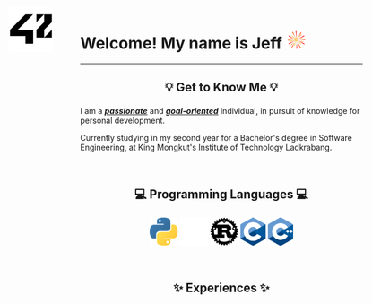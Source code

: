 # Welcome! My name is Jeff <img src="./assets/firework.gif" width="35" height="35">

---

## <p align="center">💡 Get to Know Me 💡</p>

I am a <u>**_passionate_**</u> and <u>**_goal-oriented_**</u> individual, in pursuit of knowledge for personal development.

Currently studying in my second year for a Bachelor's degree in Software Engineering, at King Mongkut's Institute of Technology Ladkrabang.

<br>

## <p align="center">💻 Programming Languages 💻</p>

<div> <p align="center">
 <img height="50em" src="./assets/python.png?raw=true" />
 <img height="50em" src="./assets/rust_dark.png?raw=true#gh-dark-mode-only" />
 <img height="50em" src="./assets/rust_light.png?raw=true#gh-light-mode-only" />
 <img height="50em" src="./assets/c.png?raw=true" />
 <img height="50em" src="./assets/cpp.png?raw=true" />
</div> </p>

<br>

## <p align="center">✨ Experiences ✨</p>

<div>
 <img height="80em" src="./assets/42_dark.png?raw=true#gh-dark-mode-only" style="position: absolute; top: 50px; left: 100px;" />
 <img height="80em" src="./assets/42_light.png?raw=true#gh-light-mode-only" style="position: absolute; top: 50px; left: 100px;"/>
</div>

<br>
